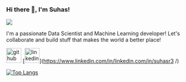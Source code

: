 ### Hi there 👋, I'm Suhas!
![](https://arturssmirnovs.github.io/github-profile-readme-generator/images/banner.png)

I'm a passionate Data Scientist and Machine Learning developer! Let's collaborate and build stuff that makes the world a better place!





[<img src='https://cdn.jsdelivr.net/npm/simple-icons@3.0.1/icons/github.svg' alt='github' height='40'>](https://github.com/SuhasR3)  [<img src='https://cdn.jsdelivr.net/npm/simple-icons@3.0.1/icons/linkedin.svg' alt='linkedin' height='40'>](https://www.linkedin.com/in/linkedin.com/in/suhasr3 /)  

[![Top Langs](https://github-readme-stats.vercel.app/api/top-langs/?username=SuhasR3)](https://github.com/anuraghazra/github-readme-stats)

